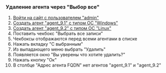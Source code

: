 ### Удаление агента через "Выбор все"

1. [Войти на сайт с пользователем "admin"](../../../../0.%20Шаги/1.%20Войти%20на%20сайт%20с%20пользователем%20username.md)
1. [Создать агент "agent_9.1" с типом ОС "Windows"](../../../../0.%20Шаги/3.%20Создать%20агент%20agent%20с%20типом%20ОС%20os_type.md)
1. [Создать агент "agent_9.2" с типом ОС "Linux"](../../../../0.%20Шаги/3.%20Создать%20агент%20agent%20с%20типом%20ОС%20os_type.md)
1. Поставить чекбокс "Выбрать все записи"
1. Чекбоксы отображаются перед всеми агентами в списке
1. Нажать вкладку "С выбранным"
1. Из выпадающего меню выбрать "Удалить"
1. Появляется окно "Вы уверены что хотите удалить?"
1. Нажать кнопку "Ок"
1. В столбце "Адрес агента FQDN" нет агентов "agent_9.1" и "agent_9.2"